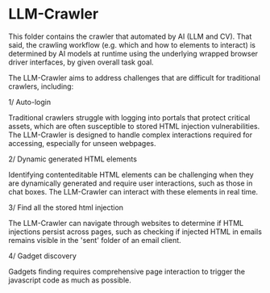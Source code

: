 # LLM-Crawler

This folder contains the crawler that automated by AI (LLM and CV). That said, the crawling workflow (e.g. which and how to elements to interact) is determined by AI models at runtime using the underlying wrapped browser driver interfaces, by given overall task goal. 

The LLM-Crawler aims to address challenges that are difficult for traditional crawlers, including:

1/ Auto-login

Traditional crawlers struggle with logging into portals that protect critical assets, which are often susceptible to stored HTML injection vulnerabilities. The LLM-Crawler is designed to handle complex interactions required for accessing, especially for unseen webpages.

2/ Dynamic generated HTML elements

Identifying contenteditable HTML elements can be challenging when they are dynamically generated and require user interactions, such as those in chat boxes. The LLM-Crawler can interact with these elements in real time.

3/ Find all the stored html injection

The LLM-Crawler can navigate through websites to determine if HTML injections persist across pages, such as checking if injected HTML in emails remains visible in the 'sent' folder of an email client.

4/ Gadget discovery

Gadgets finding requires comprehensive page interaction to trigger the javascript code as much as possible.
